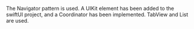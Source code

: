 The Navigator pattern is used. A UIKit element has been added to the swiftUI project, and a Coordinator has been implemented. TabView and List are used.
